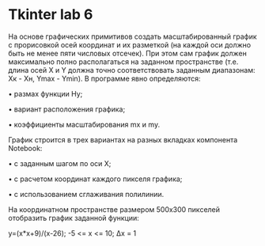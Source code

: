 # Tkinter lab 6
На основе графических примитивов создать масштабированный график с прорисовкой осей координат и их разметкой (на каждой оси должно быть не менее пяти числовых отсечек). При этом сам график должен максимально полно располагаться на заданном пространстве (т.е. длина осей Х и Y должна точно соответствовать заданным диапазонам: Xк - Хн, Ymax - Ymin). В программе явно определяются:

•	размах функции Ну;

•	вариант расположения графика;

•	коэффициенты масштабирования mх и mу.

График строится в трех вариантах на разных вкладках компонента Notebook: 

•	с заданным шагом по оси Х;

•	с расчетом координат каждого пикселя графика;

•	с использованием сглаживания полилинии.

На координатном пространстве размером 500х300 пикселей отобразить график заданной функции:

 y=(x*x+9)/(x-26);  -5 <= x <= 10; ∆x = 1
